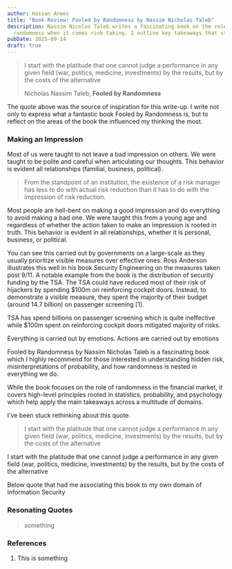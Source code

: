 ```yaml
---
author: Hassan Anees
title: "Book Review: Fooled by Randomness by Nassim Nicholas Taleb"
description: Nassim Nicolas Taleb writes a fascinating book on the role of
  randomness when it comes risk taking. I outline key takeaways that stood out.
pubDate: 2025-09-14
draft: true
---
```

> I start with the platitude that one cannot judge a performance in any given field (war, politics, medicine, investments) by the results, but by the costs of the alternative
> 
> Nicholas Nassim Taleb, **Fooled by Randomness**

The quote above was the source of inspiration for this write-up. I write not only to express what a fantastic book Fooled by Randomness is, but to reflect on the areas of the book the influenced my thinking the most.

### Making an Impression

Most of us were taught to not leave a bad impression on others. We were taught to be polite and careful when articulating our thoughts. This behavior is evident all relationships (familial, business, political).

> From the standpoint of an institution, the existence of a risk manager has less to do with actual risk reduction than it has to do with the impression of risk reduction.

Most people are hell-bent on making a good impression and do everything to avoid making a bad one. We were taught this from a young age and regardless of whether the action taken to make an impression is rooted in truth. This behavior is evident in all relationships, whether it is personal, business, or political.

You can see this carried out by governments on a large-scale as they usually prioritize visible measures over effective ones. Ross Anderson illustrates this well in his book Security Engineering on the measures taken post 9/11. A notable example from the book is the distribution of security funding by the TSA. The TSA could have reduced most of their risk of hijackers by spending $100m on reinforcing cockpit doors. Instead, to demonstrate a visible measure, they spent the majority of their budget (around 14.7 billion) on passenger screening \[1\].

TSA has spend billions on passenger screening which is quite ineffective while $100m spent on reinforcing cockpit doors mitigated majority of risks.

Everything is carried out by emotions. Actions are carried out by emotions

Fooled by Randomness by Nassim Nicholas Taleb is a fascinating book which I highly recommend for those interested in understanding hidden risk, misinterpretations of probability, and how randomness is nested in everything we do.

While the book focuses on the role of randomness in the financial market, it covers high-level principles rooted in statistics, probability, and psychology which help apply the main takeaways across a multitude of domains.

I've been stuck rethinking about this quote.

> I start with the platitude that one cannot judge a performance in any given field (war, politics, medicine, investments) by the results, but by the costs of the alternative

I start with the platitude that one cannot judge a performance in any given field (war, politics, medicine, investments) by the results, but by the costs of the alternative

Below quote that had me associating this book to my own domain of Information Security

### Resonating Quotes

> something

### References

1.  This is something